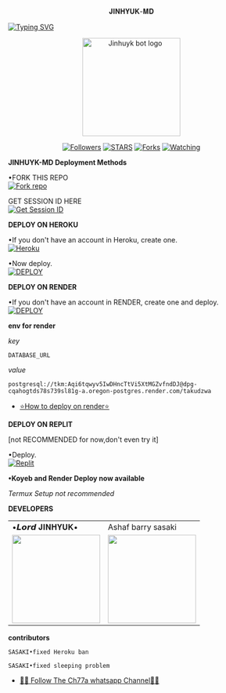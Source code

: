 <p align="center">
𝐉𝐈𝐍𝐇𝐘𝐔𝐊-𝐌𝐃
</p>

<a href="https://git.io/typing-svg"><img src="https://readme-typing-svg.demolab.com?font=Black+Ops+One&size=50&pause=1000&color=DAA520&center=true&width=910&height=100&lines=THANKS FOR CHOOSING +JINHUYK-MD;MULTI+DEVICE+WHATSAPP+BOT" alt="Typing SVG" /></a>
  </p>

<p align="center">
  <a href="https://github.com/KangJinhuyk">
    <img alt="Jinhuyk bot logo" height="200" src="https://files.catbox.moe/59iafh.jpg">
  </a>
</p>

<p align="center">
  <a href="https://github.com/KangJinhuyk?tab=followers"><img title="Followers" src="https://img.shields.io/github/followers/Ch77a?label=Followers&style=social"></a>
  <a href="https://github.com/KangJinhuyk/JINHUYK-MD/stargazers/"><img title="STARS" src="https://img.shields.io/github/stars/KangJinhuyk/JINHUYK-MD?&style=social"></a>
  <a href="https://github.com/KangJinhuyk/JINHUYK-MD/network/members"><img title="Forks" src="https://img.shields.io/github/forks/KangJinhuyk/JINHUYK-MD?style=social"></a>
  <a href="https://github.com/KangJinhuyk/JINHUYK-MD/watchers"><img title="Watching" src="https://img.shields.io/github/watchers/KangJinhuyk/JINHUYK-MD?label=Watching&style=social"></a>
</p>

 **JINHUYK-MD Deployment Methods**

•FORK THIS REPO
 <br>
 <a href='https://github.com/KangJinhuyk/JINHUYK-MD/fork' target="_blank"><img alt='Fork repo' src='https://img.shields.io/badge/Fork-black?style=for-the-badge&logo=git&logoColor=white'/></a>

 GET SESSION ID HERE
 <br>
 <a href='https://unknown-md-sessions-generator-1.onrender.com' target="_blank"><img alt='Get Session ID' src='https://img.shields.io/badge/Get session id-blue?style=for-the-badge&logo=opencv&logoColor=white'/></a> 

**DEPLOY ON HEROKU**

•If you don't have an account in Heroku, create one.
   <br>
    <a href='https://signup.heroku.com/' target="_blank"><img alt='Heroku' src='https://img.shields.io/badge/-Create-purple?style=for-the-badge&logo=heroku&logoColor=white'/></a>

•Now deploy.
    <br>
    <a href='https://dashboard.heroku.com/new?template=https://github.com/KangJinhuyk/JINHUYK-MD' target="_blank"><img alt='DEPLOY' src='https://img.shields.io/badge/-DEPLOY-purple?style=for-the-badge&logo=heroku&logoColor=white'/></a>

**DEPLOY ON RENDER**

•If you don't have an account in RENDER, create one and deploy.
    <br>
    <a href='https://dashboard.render.com/select-repo?type=web' target="_blank"><img alt='DEPLOY' src='https://img.shields.io/badge/-DEPLOY-black?style=for-the-badge&logo=render&logoColor=white'/></a>

**env for render**

_key_

```
DATABASE_URL
```
_value_

```
postgresql://tkm:Aqi6tqwyv5IwDHncTtVi5XtMGZvfndDJ@dpg-cqahogtds78s739sl81g-a.oregon-postgres.render.com/takudzwa
```
* [⭐️How to deploy on render⭐️](https://youtu.be/FiRpFMZZrMU?si=tyLUSRBqLt4wyfK-)


**DEPLOY ON REPLIT**

[not RECOMMENDED for now,don't even try it]

•Deploy.
    <br>
    <a href='https://replit.com/github/KangJinhuyk/JINHUYK-MD' target="_blank"><img alt='Replit' src='https://img.shields.io/badge/-Deploy-red?style=for-the-badge&logo=replit&logoColor=white'/></a>

**•Koyeb and Render Deploy now available**

_Termux Setup not recommended_

**DEVELOPERS**

<table>
  <tr>
    <td>•𝙇𝙤𝙧𝙙 𝐉𝚰𝚴𝚮𝐘𝐔𝐊•</td>
    <td>Ashaf barry sasaki</td>
  </tr>
  <tr>
    <td><a href="https://github.com/KangJinhuyk"><img src="https://i.imgur.com/xvYDAsD.jpeg" width="180"</td>
    <td><a href="https://github.com/BarryAllen100"><img src="https://i.imgur.com/TAGPcMC.jpeg" width="180"</td>
  </tr>
</table>

**contributors**

```
SASAKI•fixed Heroku ban
```
```
SASAKI•fixed sleeping problem
```

* [🧑‍💻 Follow The Ch77a whatsapp Channel🧑‍💻](https://whatsapp.com/channel/0029Vajrhmz96H4IsEjh4a41)


